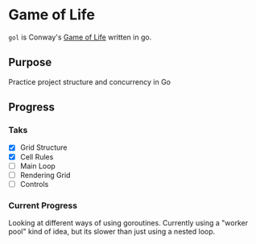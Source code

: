 # Game of Life

`gol` is Conway's [Game of Life](https://en.wikipedia.org/wiki/Conway%27s_Game_of_Life) written in go.

## Purpose
Practice project structure and concurrency in Go

## Progress
### Taks
- [x] Grid Structure
- [x] Cell Rules
- [ ] Main Loop
- [ ] Rendering Grid
- [ ] Controls
### Current Progress
Looking at different ways of using goroutines. Currently using a "worker pool" kind of idea, but its slower than just using a nested loop. 
